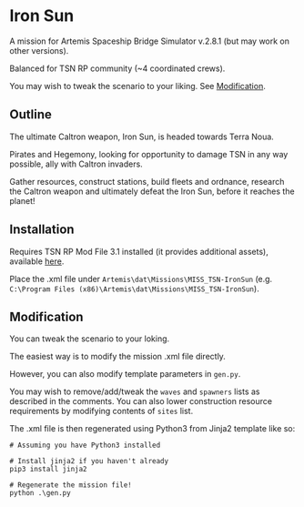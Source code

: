 # Iron Sun

A mission for Artemis Spaceship Bridge Simulator v.2.8.1 (but may work on other versions).

Balanced for TSN RP community (~4 coordinated crews).

You may wish to tweak the scenario to your liking. See [Modification](#Modification).

## Outline

The ultimate Caltron weapon, Iron Sun, is headed towards Terra Noua.

Pirates and Hegemony, looking for opportunity to damage TSN in any way possible, ally with Caltron invaders.

Gather resources, construct stations, build fleets and ordnance, research the Caltron weapon and ultimately defeat the Iron Sun, before it reaches the planet!

## Installation

Requires TSN RP Mod File 3.1 installed (it provides additional assets), available [here](http://www.terranstellarnavy.net/tsn-expansion/).

Place the .xml file under `Artemis\dat\Missions\MISS_TSN-IronSun` (e.g. `C:\Program Files (x86)\Artemis\dat\Missions\MISS_TSN-IronSun`).


## Modification

You can tweak the scenario to your loking.

The easiest way is to modify the mission .xml file directly.

However, you can also modify template parameters in `gen.py`.

You may wish to remove/add/tweak the `waves` and `spawners` lists as described in the comments.
You can also lower construction resource requirements by modifying contents of `sites` list.

The .xml file is then regenerated using Python3 from Jinja2 template like so:

```
# Assuming you have Python3 installed

# Install jinja2 if you haven't already
pip3 install jinja2

# Regenerate the mission file!
python .\gen.py
```
